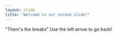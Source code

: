 ```yaml
---
layout: slide
title: "Welcome to our second slide!"
---
```

"Them's the breaks"
Use the left arrow to go back!
